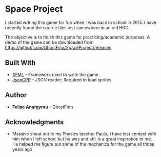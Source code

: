 # Space Project

I started writing this game for fun when I was back in school in 2015. I have recently found the source files lost somewhere in an old HDD.

The objective is to finish this game for practicing/academic purposes. A demo of the game can be downloaded from https://github.com/GhostFinn/SpaceProject/releases


## Built With

* [SFML](https://www.sfml-dev.org/) - Framework used to write the game
* [JsonCPP](https://github.com/open-source-parsers/jsoncpp) - JSON reader; Required to load sprites


## Author

* **Felipe Anargyrou** - [GhostFinn](https://github.com/GhostFinn)


## Acknowledgments

* Massive shout out to my Physics teacher Paulo, I have lost contact with him when I left school but he was and still is a great inspiration to me. He helped me figure out some of the mechanics for the game all those years ago.

